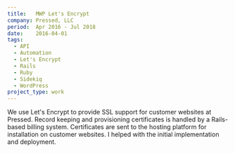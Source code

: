 ```yaml
---
title:   MWP Let's Encrypt
company: Pressed, LLC
period:  Apr 2016 - Jul 2018
date:    2016-04-01
tags:
  - API
  - Automation
  - Let's Encrypt
  - Rails
  - Ruby
  - Sidekiq
  - WordPress
project_type: work
---
```


We use Let's Encrypt to provide SSL support for customer websites at Pressed.
Record keeping and provisioning certificates is handled by a Rails-based
billing system. Certificates are sent to the hosting platform for installation
on customer websites. I helped with the initial implementation and deployment.
